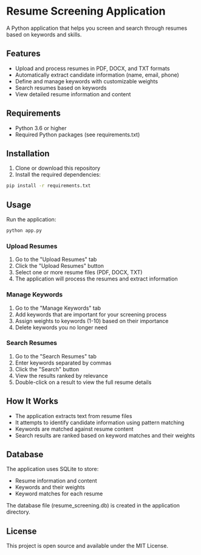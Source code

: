 # Resume Screening Application

A Python application that helps you screen and search through resumes based on keywords and skills.

## Features

- Upload and process resumes in PDF, DOCX, and TXT formats
- Automatically extract candidate information (name, email, phone)
- Define and manage keywords with customizable weights
- Search resumes based on keywords
- View detailed resume information and content

## Requirements

- Python 3.6 or higher
- Required Python packages (see requirements.txt)

## Installation

1. Clone or download this repository
2. Install the required dependencies:

```bash
pip install -r requirements.txt
```

## Usage

Run the application:

```bash
python app.py
```

### Upload Resumes

1. Go to the "Upload Resumes" tab
2. Click the "Upload Resumes" button
3. Select one or more resume files (PDF, DOCX, TXT)
4. The application will process the resumes and extract information

### Manage Keywords

1. Go to the "Manage Keywords" tab
2. Add keywords that are important for your screening process
3. Assign weights to keywords (1-10) based on their importance
4. Delete keywords you no longer need

### Search Resumes

1. Go to the "Search Resumes" tab
2. Enter keywords separated by commas
3. Click the "Search" button
4. View the results ranked by relevance
5. Double-click on a result to view the full resume details

## How It Works

- The application extracts text from resume files
- It attempts to identify candidate information using pattern matching
- Keywords are matched against resume content
- Search results are ranked based on keyword matches and their weights

## Database

The application uses SQLite to store:
- Resume information and content
- Keywords and their weights
- Keyword matches for each resume

The database file (resume_screening.db) is created in the application directory.

## License

This project is open source and available under the MIT License.